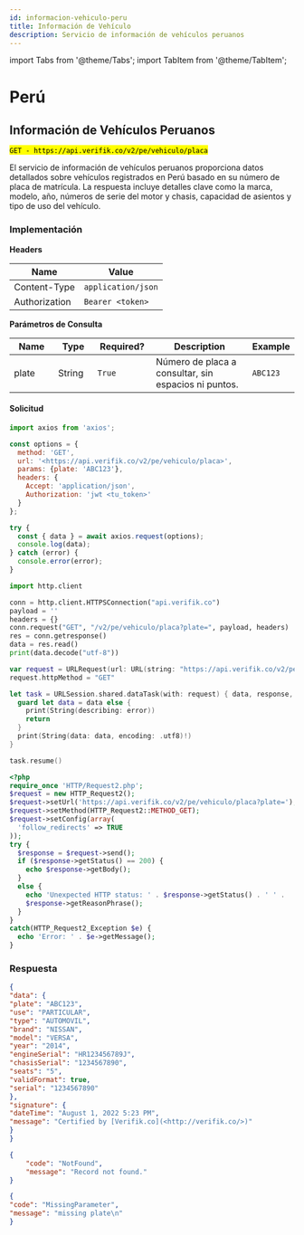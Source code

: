 ```yaml
---
id: informacion-vehiculo-peru
title: Información de Vehículo
description: Servicio de información de vehículos peruanos
---
```


import Tabs from '@theme/Tabs';
import TabItem from '@theme/TabItem';

# Perú

## Información de Vehículos Peruanos

<mark >`GET - https://api.verifik.co/v2/pe/vehiculo/placa`</mark>

El servicio de información de vehículos peruanos proporciona datos detallados sobre vehículos registrados en Perú basado en su número de placa de matrícula. La respuesta incluye detalles clave como la marca, modelo, año, números de serie del motor y chasis, capacidad de asientos y tipo de uso del vehículo.

### Implementación

**Headers**

| Name          | Value              |
| ------------- | ------------------ |
| Content-Type  | `application/json` |
| Authorization | `Bearer <token>`   |

**Parámetros de Consulta**

<table><thead><tr><th width="107">Name</th><th width="78">Type</th><th width="111">Required?</th><th width="330">Description</th><th>Example</th></tr></thead><tbody><tr><td>plate</td><td>String</td><td><code>True</code></td><td>Número de placa a consultar, sin espacios ni puntos.</td><td><code>ABC123</code></td></tr></tbody></table>

#### Solicitud

<Tabs>
<TabItem value="javascript" label="JavaScript">

```javascript
import axios from 'axios';

const options = {
  method: 'GET',
  url: '<https://api.verifik.co/v2/pe/vehiculo/placa>',
  params: {plate: 'ABC123'},
  headers: {
    Accept: 'application/json',
    Authorization: 'jwt <tu_token>'
  }
};

try {
  const { data } = await axios.request(options);
  console.log(data);
} catch (error) {
  console.error(error);
}
```

</TabItem>
<TabItem value="python" label="Python">

```python
import http.client

conn = http.client.HTTPSConnection("api.verifik.co")
payload = ''
headers = {}
conn.request("GET", "/v2/pe/vehiculo/placa?plate=", payload, headers)
res = conn.getresponse()
data = res.read()
print(data.decode("utf-8"))
```

</TabItem>
<TabItem value="swift" label="Swift">

```swift
var request = URLRequest(url: URL(string: "https://api.verifik.co/v2/pe/vehiculo/placa?plate=")!,timeoutInterval: Double.infinity)
request.httpMethod = "GET"

let task = URLSession.shared.dataTask(with: request) { data, response, error in 
  guard let data = data else {
    print(String(describing: error))
    return
  }
  print(String(data: data, encoding: .utf8)!)
}

task.resume()
```

</TabItem>
<TabItem value="php" label="PHP">

```php
<?php
require_once 'HTTP/Request2.php';
$request = new HTTP_Request2();
$request->setUrl('https://api.verifik.co/v2/pe/vehiculo/placa?plate=');
$request->setMethod(HTTP_Request2::METHOD_GET);
$request->setConfig(array(
  'follow_redirects' => TRUE
));
try {
  $response = $request->send();
  if ($response->getStatus() == 200) {
    echo $response->getBody();
  }
  else {
    echo 'Unexpected HTTP status: ' . $response->getStatus() . ' ' .
    $response->getReasonPhrase();
  }
}
catch(HTTP_Request2_Exception $e) {
  echo 'Error: ' . $e->getMessage();
}
```

</TabItem>
</Tabs>

### **Respuesta**

<Tabs>
<TabItem value="200" label="200">

```json
{
"data": {
"plate": "ABC123",
"use": "PARTICULAR",
"type": "AUTOMOVIL",
"brand": "NISSAN",
"model": "VERSA",
"year": "2014",
"engineSerial": "HR123456789J",
"chasisSerial": "1234567890",
"seats": "5",
"validFormat": true,
"serial": "1234567890"
},
"signature": {
"dateTime": "August 1, 2022 5:23 PM",
"message": "Certified by [Verifik.co](<http://verifik.co/>)"
}
}
```

</TabItem>
<TabItem value="404" label="404">

```json
{
    "code": "NotFound",
    "message": "Record not found."
}
```

</TabItem>
<TabItem value="409" label="409">

```json
{
"code": "MissingParameter",
"message": "missing plate\n"
}
```

</TabItem>
</Tabs>
